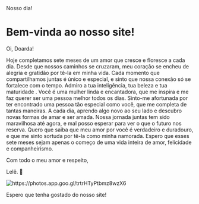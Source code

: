 <!DOCTYPE html>
<html>
<head>
	<tittle>Nosso dia!</tittle>
</head>
<body>
	<h1>Bem-vinda ao nosso site!</h1>
	<p>Oi, Doarda!

Hoje completamos sete meses de um amor que cresce e floresce a cada dia. Desde que nossos caminhos se cruzaram, meu coração se encheu de alegria e gratidão por tê-la em minha vida.
Cada momento que compartilhamos juntas é único e especial, e sinto que nossa conexão só se fortalece com o tempo. 
Admiro a tua inteligência, tua beleza e tua maturidade . Você é uma mulher linda e encantadora, que me inspira e me faz querer ser uma pessoa melhor todos os dias. Sinto-me afortunada por ter encontrado uma pessoa tão especial como você, que me completa de tantas maneiras.
A cada dia, aprendo algo novo ao seu lado e descubro novas formas de amar e ser amada. Nossa jornada juntas tem sido maravilhosa até agora, e mal posso esperar para ver o que o futuro nos reserva.
Quero que saiba que meu amor por você é verdadeiro e duradouro, e que me sinto sortuda por tê-la como minha namorada. Espero que esses sete meses sejam apenas o começo de uma vida inteira de amor, felicidade e companheirismo.

Com todo o meu amor e respeito,

Lelê. 🤍</p>
	<img src="https://photos.app.goo.gl/trtrHTyPtbmz8wzX6"
 alt="https://photos.app.goo.gl/trtrHTyPtbmz8wzX6">
	<p>Espero que tenha gostado do nosso site!</p>
</body>
</html>
